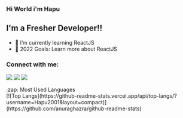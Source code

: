 ### Hi World i'm Hapu

## I'm a Fresher Developer!!

- 🌱 I’m currently learning ReactJS
- 🥅 2022 Goals: Learn more about ReactJS

### Connect with me:

<p align="left">

<a href = [facebook]><img src="https://img.icons8.com/fluent/48/000000/linkedin.png"/></a>
<a href = [twitter]><img src="https://img.icons8.com/fluent/48/000000/twitter.png"/></a>
<a href = [twitter]><img src="https://img.icons8.com/fluent/48/000000/facebook-new.png"/></a>

</p

<details>
  <summary>:zap: Most Used Languages</summary>
[![Top Langs](https://github-readme-stats.vercel.app/api/top-langs/?username=Hapu2001&layout=compact)](https://github.com/anuraghazra/github-readme-stats)
</details>

[facebook]: https://www.facebook.com/hopuuuu/
[linkedin]: https://www.linkedin.com/in/nguyen-van-hoang-phu/
[twitter]: https://twitter.com/phubmt2001
